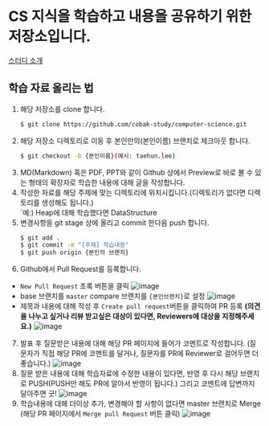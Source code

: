 # CS 지식을 학습하고 내용을 공유하기 위한 저장소입니다.

[스터디 소개](https://www.notion.so/thxwelchs/b6302126e9cb4119ada036adae44114e)

## 학습 자료 올리는 법
1. 해당 저장소를 clone 합니다.
    ```bash
    $ git clone https://github.com/cobak-study/computer-science.git
    ```
2. 해당 저장소 디렉토리로 이동 후 본인만의(본인이름) 브랜치로 체크아웃 합니다.
    ```bash
    $ git checkout -b {본인이름}(예시: taehun.lee)
    ```
3. MD(Markdown) 혹은 PDF, PPT와 같이 Github 상에서 Preview로 바로 볼 수 있는 형태의 확장자로 학습한 내용에 대해 글을 작성합니다.
4. 작성한 자료를 해당 주제에 맞는 디렉토리에 위치시킵니다.(디렉토리가 없다면 디렉토리를 생성해도 됩니다.)
\
`예:) Heap에 대해 학습했다면 DataStructure
5. 변경사항을 git stage 상에 올리고 commit 한다음 push 합니다.
    ```bash
    $ git add .
    $ git commit -m "[주제] 학습내용"
    $ git push origin {본인의 브랜치}
    ```
6. Github에서 Pull Request를 등록합니다.
- `New Pull Request` 초록 버튼을 클릭
![image](https://user-images.githubusercontent.com/38197077/113008009-a6496980-91b1-11eb-89eb-f898548ef64e.png)
- base 브랜치를 `master` compare 브랜치를 `{본인브랜치}`로 설정
![image](https://user-images.githubusercontent.com/38197077/113008201-caa54600-91b1-11eb-999f-89eaca475916.png)
- 제목과 내용에 대해 작성 후 `Create pull request`버튼을 클릭하여 PR 등록 __(의견을 나누고 싶거나 리뷰 받고싶은 대상이 있다면, Reviewers에 대상을 지정해주세요.)__
![image](https://user-images.githubusercontent.com/38197077/113008419-f9bbb780-91b1-11eb-889d-fa543a3b9e39.png)
7. 발표 후 질문받은 내용에 대해 해당 PR 페이지에 들어가 코멘트로 작성합니다. (질문자가 직접 해당 PR에 코멘트를 달거나, 질문자를 PR에 Reviewer로 걸어두면 더 좋습니다.)
![image](https://user-images.githubusercontent.com/38197077/113009033-8f574700-91b2-11eb-9860-5f2522e9340e.png)
8. 질문 받은 내용에 대해 학습자료에 수정한 내용이 있다면, 반영 후 다시 해당 브랜치로 PUSH(PUSH만 해도 PR에 알아서 반영이 됩니다.) 그리고 코멘트에 답변까지 달아주면 굿!
![image](https://user-images.githubusercontent.com/38197077/113009642-17d5e780-91b3-11eb-97d1-73713c03e192.png)
9. 학습내용에 대해 더이상 추가, 변경해야 할 사항이 없다면 master 브랜치로 Merge (해당 PR 페이지에서 `Merge pull Request` 버튼 클릭)
![image](https://user-images.githubusercontent.com/38197077/113009884-553a7500-91b3-11eb-8534-eaad7e9ad3ed.png)
